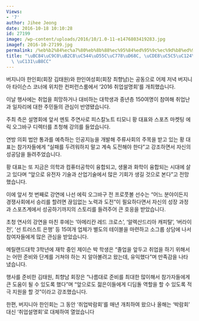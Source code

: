 ```yaml
---
Views:
- '7'
author: Jihee Jeong
date: 2016-10-18 10:10:28
id: 27199
image: /wp-content/uploads/2016/10/1.0-11-e1476803419283.jpg
imagef: 2016-10-27199.jpg
permalink: /%eb%b2%84%ec%a7%80%eb%8b%88%ec%95%84%ed%95%9c%ec%9d%b8%ed%9a%8c-%ec%b7%a8%ec%97%85%ec%84%a4%eb%aa%85%ed%9a%8c-%ec%84%b1%eb%a3%8c/
title: "\uBC84\uC9C0\uB2C8\uC544\uD55C\uC778\uD68C, \uCDE8\uC5C5\uC124\uBA85\uD68C\
  \ \uC131\uB8CC"
---
```


버지니아 한인회(회장 김태원)와 한인여성회(회장 최향남)는 공동으로 어제 저녁 버지니아 타이슨스 코너에 위치한 컨퍼런스룸에서 ‘2016 취업설명회’를 개최했습니다.

이날 행사에는 취업을 희망하거나 대비하는 대학생과 중년층 150여명이 참여해 취업난과 일자리에 대한 주민들의 관심이 반영됐습니다.

주최 측은 설명회에 앞서 멘토 주연사로 피스칼노트 티모니 황 대표와 스포츠 마켓팅 에릭 오그바구 디렉터를 초청해 강의를 들었습니다.

연방 의회 법안 통과를 예측하는 인공지능을 개발해 주류사회의 주목을 받고 있는 황 대표는 참가자들에게 “실패를 두려워하지 말고 계속 도전해야 한다”고 강조하면서 자신의 성공담을 들려주었습니다.

황 대표는 또 지금은 의학과 컴퓨터공학이 융합되고, 생물과 화학이 융합되는 시대에 살고 있다며 “앞으로 유전자 기술과 산업기술에서 많은 기회가 생길 것으로 본다”고 전망했습니다.

이에 앞서 첫 번째로 강연에 나선 에릭 오그바구 전 프로풋볼 선수는 “어느 분야이든지 경쟁사회에서 승리를 할려면 끊임없는 노력과 도전”이 필요하다면서 자신의 성장 과정과 스포츠계에서 성공하기까지의 스토리를 들려주어 큰 호응을 받았습니다.

초청 연사의 강연을 마친 후에는 ‘아메리칸 레드 크로스’, ‘알렉산드리아 캐피탈’, ‘버라이전’, ‘선 트러스트 은행’ 등 15여개 업체가 별도의 테이블을 마련하고 소그룹 상담에 나서 참여자들에게 많은 관심을 받았습니다.

메릴랜드대학 3학년에 재학 중인 제이슨 박 학생은 “졸업을 앞두고 취업을 하기 위해서는 어떤 준비와 단계를 거쳐야 하는 지 알아볼려고 왔는데, 유익했다”며 만족감을 나타냈습니다.

행사를 준비한 김태원, 최향남 회장은 “나름대로 준비를 최대한 많이해서 참가자들에게 큰 도움이 될 수 있도록 했다”며 “앞으로도 젊은이들에게 디딤돌 역할을 할 수 있도록 적극 지원을 할 것”이라고 강조했습니다.

한편, 버지니아 한인회는 그 동안 ‘취업박람회’를 매년 개최하여 왔으나 올해는 ‘박람회’ 대신 ‘취업설명회’로 대체하여 열었습니다